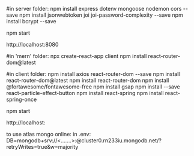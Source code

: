#in server folder:
npm install express dotenv mongoose nodemon cors --save
npm install jsonwebtoken joi joi-password-complexity --save
npm install bcrypt --save

npm start

http://localhost:8080


#in 'mern' folder:
npx create-react-app client
npm install react-router-dom@latest


#in client folder:
npm install axios react-router-dom --save
npm install react-router-dom@latest
npm install react-router-dom
npm install @fortawesome/fontawesome-free
npm install gsap
npm install --save react-particle-effect-button
npm install react-spring
npm install react-spring-once

npm start

http://localhost:

to use atlas mongo online:
in .env: DB=mongodb+srv://<.......>:<password>@cluster0.rn233iu.mongodb.net/?retryWrites=true&w=majority

